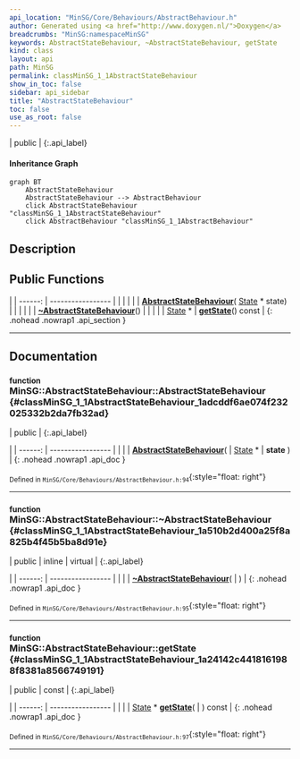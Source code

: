 ```yaml
---
api_location: "MinSG/Core/Behaviours/AbstractBehaviour.h"
author: Generated using <a href="http://www.doxygen.nl/">Doxygen</a>
breadcrumbs: "MinSG:namespaceMinSG"
keywords: AbstractStateBehaviour, ~AbstractStateBehaviour, getState
kind: class
layout: api
path: MinSG
permalink: classMinSG_1_1AbstractStateBehaviour
show_in_toc: false
sidebar: api_sidebar
title: "AbstractStateBehaviour"
toc: false
use_as_root: false
---
```


| public |
{:.api_label}

#### Inheritance Graph

```mermaid
graph BT
	AbstractStateBehaviour
	AbstractStateBehaviour --> AbstractBehaviour
	click AbstractStateBehaviour "classMinSG_1_1AbstractStateBehaviour"
	click AbstractBehaviour "classMinSG_1_1AbstractBehaviour"
```

## Description





## Public Functions

|
| ------: | ----------------- |
|  | |
|  | **[AbstractStateBehaviour](#classMinSG_1_1AbstractStateBehaviour_1adcddf6ae074f232025332b2da7fb32ad)**( [State](classMinSG_1_1State) * state) |
|  | |
|  | **[~AbstractStateBehaviour](#classMinSG_1_1AbstractStateBehaviour_1a510b2d400a25f8a825b4f45b5ba8d91e)**() |
|  | |
| [State](classMinSG_1_1State) * | **[getState](#classMinSG_1_1AbstractStateBehaviour_1a24142c4418161988f8381a8566749191)**() const |
{: .nohead .nowrap1 .api_section }


-------------------------------------------------------------------

## Documentation

### <small>function</small><br/> MinSG::AbstractStateBehaviour::AbstractStateBehaviour {#classMinSG_1_1AbstractStateBehaviour_1adcddf6ae074f232025332b2da7fb32ad}

| public |
{:.api_label}

|
| ------: | ----------------- |
|  |
|  **[AbstractStateBehaviour](#classMinSG_1_1AbstractStateBehaviour_1adcddf6ae074f232025332b2da7fb32ad)**( |  [State](classMinSG_1_1State) * | **state** ) |
{: .nohead .nowrap1 .api_doc }





<sub>Defined in `MinSG/Core/Behaviours/AbstractBehaviour.h:94`</sub>{:style="float: right"}

-------------------------------------------------------------------

### <small>function</small><br/> MinSG::AbstractStateBehaviour::~AbstractStateBehaviour {#classMinSG_1_1AbstractStateBehaviour_1a510b2d400a25f8a825b4f45b5ba8d91e}

| public | inline | virtual |
{:.api_label}

|
| ------: | ----------------- |
|  |
|  **[~AbstractStateBehaviour](#classMinSG_1_1AbstractStateBehaviour_1a510b2d400a25f8a825b4f45b5ba8d91e)**( |  ) |
{: .nohead .nowrap1 .api_doc }





<sub>Defined in `MinSG/Core/Behaviours/AbstractBehaviour.h:95`</sub>{:style="float: right"}

-------------------------------------------------------------------

### <small>function</small><br/> MinSG::AbstractStateBehaviour::getState {#classMinSG_1_1AbstractStateBehaviour_1a24142c4418161988f8381a8566749191}

| public | const |
{:.api_label}

|
| ------: | ----------------- |
|  |
| [State](classMinSG_1_1State) * **[getState](#classMinSG_1_1AbstractStateBehaviour_1a24142c4418161988f8381a8566749191)**( |  ) const |
{: .nohead .nowrap1 .api_doc }





<sub>Defined in `MinSG/Core/Behaviours/AbstractBehaviour.h:97`</sub>{:style="float: right"}

-------------------------------------------------------------------

